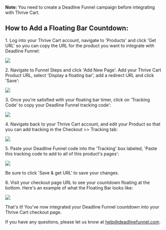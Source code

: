 **Note:**  You need to create a Deadline Funnel campaign before integrating
with Thrive Cart.

##

## How to Add a Floating Bar Countdown:

1\.  Log into your Thrive Cart account, navigate to 'Products' and click 'Get URL' so you can copy the URL for the product you want to integrate with Deadline Funnel: 

![](https://d33v4339jhl8k0.cloudfront.net/docs/assets/53974d6ce4b0c76107b109d1/images/596fc93c2c7d3a73488b3f29/file-uNACwuj4JP.png)


2\. Navigate to Funnel Steps and click 'Add New Page'. Add your Thrive Cart Product URL, select 'Display a floating bar', add a redirect URL and click 'Save': 

![](https://d33v4339jhl8k0.cloudfront.net/docs/assets/53974d6ce4b0c76107b109d1/images/5c783c362c7d3a0cb932155e/file-JDPyIgnWsG.png)


3\. Once you're satisfied with your floating bar timer, click on 'Tracking Code' to copy your Deadline Funnel tracking code': 

![](https://d33v4339jhl8k0.cloudfront.net/docs/assets/53974d6ce4b0c76107b109d1/images/5a7b84f70428634376cfec58/file-nCV9LRDZSb.png)


4\. Navigate back to your Thrive Cart account, and edit your Product so that you can add tracking in the Checkout >> Tracking tab: 

![](https://d33v4339jhl8k0.cloudfront.net/docs/assets/53974d6ce4b0c76107b109d1/images/5ab2bd122c7d3a56d88730b9/file-6TNrEYgfFe.png)


5\. Paste your Deadline Funnel code into the 'Tracking' box labeled, 'Paste this tracking code to add to all of this product's pages': 

![](https://d33v4339jhl8k0.cloudfront.net/docs/assets/53974d6ce4b0c76107b109d1/images/5ab2bd812c7d3a56d88730bb/file-96P9ynxLMS.png)

Be sure to click 'Save & get URL' to save your changes.


6\. Visit your checkout page URL to see your countdown floating at the bottom. Here's an example of what the Floating Bar looks like: 

![](https://d33v4339jhl8k0.cloudfront.net/docs/assets/53974d6ce4b0c76107b109d1/images/5c65c0a12c7d3a66e32e783a/file-r2622Bfum3.png)

That's it! You've now integrated your Deadline Funnel countdown into your
Thrive Cart checkout page.

If you have any questions, please let us know at
[help@deadlinefunnel.com](mailto:mailto:help@deadlinefunnel.com).  

